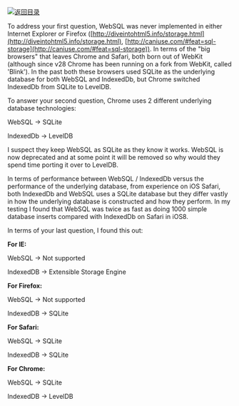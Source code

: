 [![返回目录](https://i.postimg.cc/50XLzC7C/image.png)](https://parg.co/UHU)

To address your first question, WebSQL was never implemented in either Internet Explorer or Firefox ([http://diveintohtml5.info/storage.html](http://diveintohtml5.info/storage.html), [http://caniuse.com/#feat=sql-storage](http://caniuse.com/#feat=sql-storage)). In terms of the "big browsers" that leaves Chrome and Safari, both born out of WebKit (although since v28 Chrome has been running on a fork from WebKit, called 'Blink'). In the past both these browsers used SQLite as the underlying database for both WebSQL and IndexedDb, but Chrome switched IndexedDb from SQLite to LevelDB.

To answer your second question, Chrome uses 2 different underlying database technologies:

WebSQL -> SQLite

IndexedDb -> LevelDB

I suspect they keep WebSQL as SQLite as they know it works. WebSQL is now deprecated and at some point it will be removed so why would they spend time porting it over to LevelDB.

In terms of performance between WebSQL / IndexedDb versus the performance of the underlying database, from experience on iOS Safari, both IndexedDb and WebSQL uses a SQLite database but they differ vastly in how the underlying database is constructed and how they perform. In my testing I found that WebSQL was twice as fast as doing 1000 simple database inserts compared with IndexedDb on Safari in iOS8.

In terms of your last question, I found this out:

**For IE:**

WebSQL -> Not supported

IndexedDB -> Extensible Storage Engine

**For Firefox:**

WebSQL -> Not supported

IndexedDB -> SQLite

**For Safari:**

WebSQL -> SQLite

IndexedDB -> SQLite

**For Chrome:**

WebSQL -> SQLite

IndexedDB -> LevelDB
